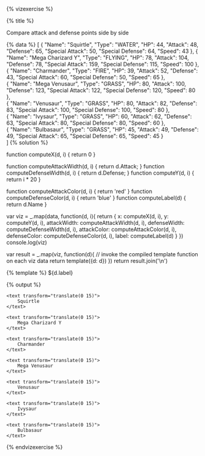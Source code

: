 {% vizexercise %}

{% title %}

Compare attack and defense points side by side

{% data %}
[
  {
    "Name": "Squirtle",
    "Type": "WATER",
    "HP": 44,
    "Attack": 48,
    "Defense": 65,
    "Special Attack": 50,
    "Special Defense": 64,
    "Speed": 43
  },
  {
    "Name": "Mega Charizard Y",
    "Type": "FLYING",
    "HP": 78,
    "Attack": 104,
    "Defense": 78,
    "Special Attack": 159,
    "Special Defense": 115,
    "Speed": 100
  },  
  {
    "Name": "Charmander",
    "Type": "FIRE",
    "HP": 39,
    "Attack": 52,
    "Defense": 43,
    "Special Attack": 60,
    "Special Defense": 50,
    "Speed": 65
  },  
  {
    "Name": "Mega Venusaur",
    "Type": "GRASS",
    "HP": 80,
    "Attack": 100,
    "Defense": 123,
    "Special Attack": 122,
    "Special Defense": 120,
    "Speed": 80
  },  
  {
    "Name": "Venusaur",
    "Type": "GRASS",
    "HP": 80,
    "Attack": 82,
    "Defense": 83,
    "Special Attack": 100,
    "Special Defense": 100,
    "Speed": 80
  },    
  {
    "Name": "Ivysaur",
    "Type": "GRASS",
    "HP": 60,
    "Attack": 62,
    "Defense": 63,
    "Special Attack": 80,
    "Special Defense": 80,
    "Speed": 60
  },    
  {
    "Name": "Bulbasaur",
    "Type": "GRASS",
    "HP": 45,
    "Attack": 49,
    "Defense": 49,
    "Special Attack": 65,
    "Special Defense": 65,
    "Speed": 45
  }  
]
{% solution %}

function computeX(d, i) {
    return 0
}

function computeAttackWidth(d, i) {
     return d.Attack;
}
function computeDefenseWidth(d, i) {
     return d.Defense;
}
function computeY(d, i) {
    return i * 20
}

function computeAttackColor(d, i) {
    return 'red'
}
function computeDefenseColor(d, i) {
    return 'blue'
}
function computeLabel(d) {
    return d.Name
}

var viz = _.map(data, function(d, i){
            return {
                x: computeX(d, i),
                y: computeY(d, i),
                attackWidth: computeAttackWidth(d, i),
                defenseWidth: computeDefenseWidth(d, i),
                attackColor: computeAttackColor(d, i),
                defenseColor: computeDefenseColor(d, i),
                label: computeLabel(d)
            }
         })
console.log(viz)

var result = _.map(viz, function(d){
         // invoke the compiled template function on each viz data
         return template({d: d})
     })
return result.join('\n')

{% template %}
<g transform="translate(120 ${d.y})">
    <rect
         x="-${d.attackWidth}"
         width="${d.attackWidth}"
         height="20"
         style="fill:${d.attackColor};
                stroke-width:1;
                stroke:rgb(0,0,0)" />
    <rect
         x="0"
         width="${d.defenseWidth}"
         height="20"
         style="fill:${d.defenseColor};
                stroke-width:1;
                stroke:rgb(0,0,0)" />
    <text transform="translate(0 15)">${d.label}</text>
</g>

{% output %}

<g transform="translate(120 0)">
    <rect
         x="-48"
         width="48"
         height="20"
         style="fill:red;
                stroke-width:1;
                stroke:rgb(0,0,0)" />
    <rect
         x="0"
         width="65"
         height="20"
         style="fill:blue;
                stroke-width:1;
                stroke:rgb(0,0,0)" />

    <text transform="translate(0 15)">
        Squirtle
    </text>
</g>
<g transform="translate(120 20)">
    <rect
         x="-104"
         width="104"
         height="20"
         style="fill:red;
                stroke-width:1;
                stroke:rgb(0,0,0)" />
    <rect
         x="0"
         width="78"
         height="20"
         style="fill:blue;
                stroke-width:1;
                stroke:rgb(0,0,0)" />

    <text transform="translate(0 15)">
        Mega Charizard Y
    </text>
</g>
<g transform="translate(120 40)">
    <rect
         x="-52"
         width="52"
         height="20"
         style="fill:red;
                stroke-width:1;
                stroke:rgb(0,0,0)" />
    <rect
         x="0"
         width="43"
         height="20"
         style="fill:blue;
                stroke-width:1;
                stroke:rgb(0,0,0)" />

    <text transform="translate(0 15)">
        Charmander
    </text>
</g>
<g transform="translate(120 60)">
    <rect
         x="-100"
         width="100"
         height="20"
         style="fill:red;
                stroke-width:1;
                stroke:rgb(0,0,0)" />
    <rect
         x="0"
         width="123"
         height="20"
         style="fill:blue;
                stroke-width:1;
                stroke:rgb(0,0,0)" />

    <text transform="translate(0 15)">
        Mega Venusaur
    </text>
</g>
<g transform="translate(120 80)">
    <rect
         x="-82"
         width="82"
         height="20"
         style="fill:red;
                stroke-width:1;
                stroke:rgb(0,0,0)" />
    <rect
         x="0"
         width="83"
         height="20"
         style="fill:blue;
                stroke-width:1;
                stroke:rgb(0,0,0)" />

    <text transform="translate(0 15)">
        Venusaur
    </text>
</g>
<g transform="translate(120 100)">
    <rect
         x="-62"
         width="62"
         height="20"
         style="fill:red;
                stroke-width:1;
                stroke:rgb(0,0,0)" />
    <rect
         x="0"
         width="63"
         height="20"
         style="fill:blue;
                stroke-width:1;
                stroke:rgb(0,0,0)" />

    <text transform="translate(0 15)">
        Ivysaur
    </text>
</g>
<g transform="translate(120 120)">
    <rect
         x="-49"
         width="49"
         height="20"
         style="fill:red;
                stroke-width:1;
                stroke:rgb(0,0,0)" />
    <rect
         x="0"
         width="49"
         height="20"
         style="fill:blue;
                stroke-width:1;
                stroke:rgb(0,0,0)" />

    <text transform="translate(0 15)">
        Bulbasaur
    </text>
</g>

{% endvizexercise %}
